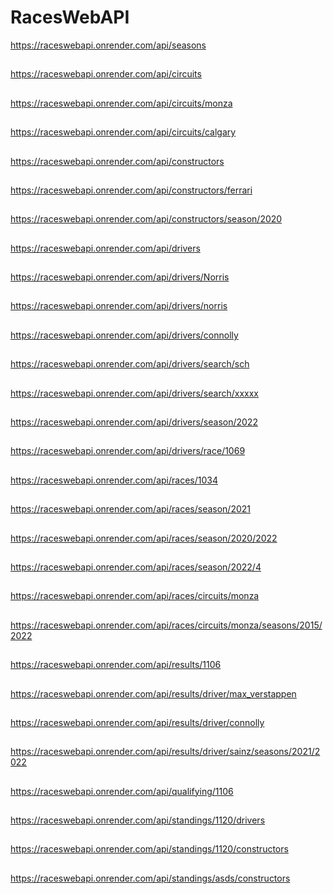 # RacesWebAPI

https://raceswebapi.onrender.com/api/seasons
##
https://raceswebapi.onrender.com/api/circuits
##
https://raceswebapi.onrender.com/api/circuits/monza
##
https://raceswebapi.onrender.com/api/circuits/calgary
##
https://raceswebapi.onrender.com/api/constructors
##
https://raceswebapi.onrender.com/api/constructors/ferrari
##
https://raceswebapi.onrender.com/api/constructors/season/2020
##
https://raceswebapi.onrender.com/api/drivers
##
https://raceswebapi.onrender.com/api/drivers/Norris
##
https://raceswebapi.onrender.com/api/drivers/norris
##
https://raceswebapi.onrender.com/api/drivers/connolly
##
https://raceswebapi.onrender.com/api/drivers/search/sch
##
https://raceswebapi.onrender.com/api/drivers/search/xxxxx
##
https://raceswebapi.onrender.com/api/drivers/season/2022
##
https://raceswebapi.onrender.com/api/drivers/race/1069
##
https://raceswebapi.onrender.com/api/races/1034
##
https://raceswebapi.onrender.com/api/races/season/2021
##
https://raceswebapi.onrender.com/api/races/season/2020/2022
##
https://raceswebapi.onrender.com/api/races/season/2022/4
##
https://raceswebapi.onrender.com/api/races/circuits/monza
##
https://raceswebapi.onrender.com/api/races/circuits/monza/seasons/2015/2022
##
https://raceswebapi.onrender.com/api/results/1106
##
https://raceswebapi.onrender.com/api/results/driver/max_verstappen
##
https://raceswebapi.onrender.com/api/results/driver/connolly
##
https://raceswebapi.onrender.com/api/results/driver/sainz/seasons/2021/2022
##
https://raceswebapi.onrender.com/api/qualifying/1106
##
https://raceswebapi.onrender.com/api/standings/1120/drivers
##
https://raceswebapi.onrender.com/api/standings/1120/constructors
##
https://raceswebapi.onrender.com/api/standings/asds/constructors